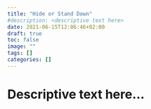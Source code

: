 ```yaml
---
title: "Hide or Stand Down"
#description: <descriptive text here>
date: 2021-06-15T12:06:46+02:00
draft: true
toc: false
image: ""
tags: []
categories: []
---
```


# Descriptive text here...
<!--more-->
